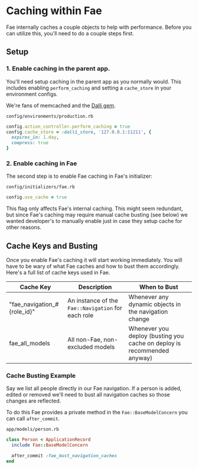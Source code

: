 # Caching within Fae

Fae internally caches a couple objects to help with performance. Before you can utilize this, you'll need to do a couple steps first.

## Setup

### 1. Enable caching in the parent app.

You'll need setup caching in the parent app as you normally would. This includes enabling `perform_caching` and setting a `cache_store` in your environment configs.

We're fans of memcached and the [Dalli gem](https://github.com/petergoldstein/dalli).

`config/environments/production.rb`
```ruby
config.action_controller.perform_caching = true
config.cache_store = :dalli_store, '127.0.0.1:11211', {
  expires_in: 1.day,
  compress: true
}
```

### 2. Enable caching in Fae

The second step is to enable Fae caching in Fae's initializer:

`config/initializers/fae.rb`
```ruby
config.use_cache = true
```

This flag only affects Fae's internal caching. This might seem redundant, but since Fae's caching may require manual cache busting (see below) we wanted developer's to manually enable just in case they setup cache for other reasons.

## Cache Keys and Busting

Once you enable Fae's caching it will start working immediately. You will have to be wary of what Fae caches and how to bust them accordingly. Here's a full list of cache keys used in Fae.

| Cache Key | Description | When to Bust |
|-----------|-------------|--------------|
| "fae_navigation_#{role_id}" | An instance of the `Fae::Navigation` for each role | Whenever any dynamic objects in the navigation change |
| fae_all_models | All non-Fae, non-excluded models | Whenever you deploy (busting you cache on deploy is recommended anyway) |

### Cache Busting Example

Say we list all people directly in our Fae navigation. If a person is added, edited or removed we'll need to bust all navigation caches so those changes are reflected.

To do this Fae provides a private method in the `Fae::BaseModelConcern` you can call `after_commit`.

`app/models/person.rb`
```ruby
class Person < ApplicationRecord
  include Fae::BaseModelConcern

  after_commit :fae_bust_navigation_caches
end
```

